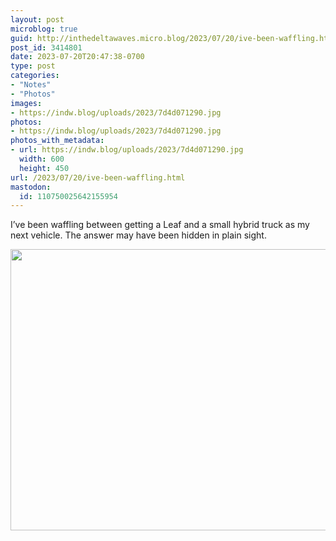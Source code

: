 ```yaml
---
layout: post
microblog: true
guid: http://inthedeltawaves.micro.blog/2023/07/20/ive-been-waffling.html
post_id: 3414801
date: 2023-07-20T20:47:38-0700
type: post
categories:
- "Notes"
- "Photos"
images:
- https://indw.blog/uploads/2023/7d4d071290.jpg
photos:
- https://indw.blog/uploads/2023/7d4d071290.jpg
photos_with_metadata:
- url: https://indw.blog/uploads/2023/7d4d071290.jpg
  width: 600
  height: 450
url: /2023/07/20/ive-been-waffling.html
mastodon:
  id: 110750025642155954
---
```

I’ve been waffling between getting a Leaf and a small hybrid truck as my next vehicle. The answer may have been hidden in plain sight.

<img src="uploads/2023/7d4d071290.jpg" width="600" height="450" alt="">
